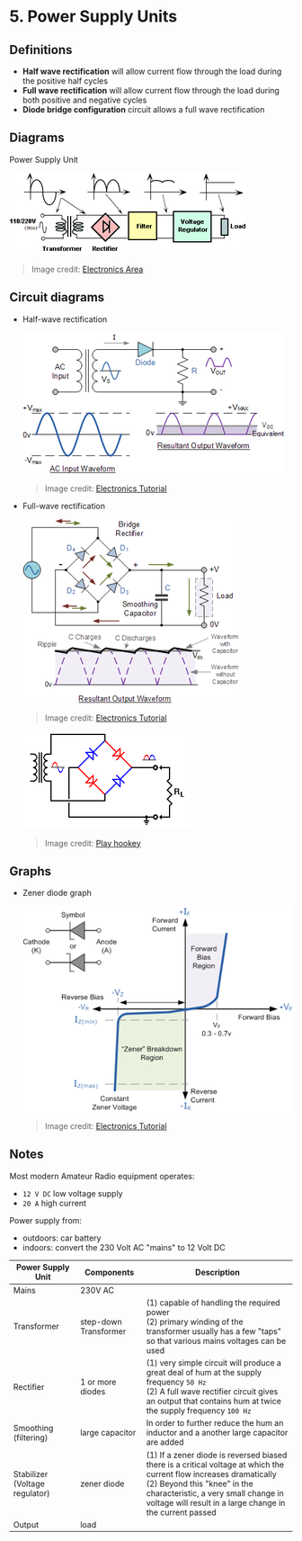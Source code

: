 # 5. Power Supply Units

## Definitions

- **Half wave rectification** will allow current flow through the load during the positive half cycles
- **Full wave rectification** will allow current flow through the load during both positive and negative cycles
- **Diode bridge configuration** circuit allows a full wave rectification

## Diagrams

Power Supply Unit

![](img/psu.jpg)

> Image credit: [Electronics Area](http://electronicsarea.com/wp-content/uploads/regulated_power_source_block_diagram.gif)

## Circuit diagrams

- Half-wave rectification

  ![](img/halfwave-rectification.gif)
  > Image credit: [Electronics Tutorial](http://www.electronics-tutorials.ws/diode/diode_5.html)
- Full-wave rectification

  ![](img/fullwave-rectification.gif)
  > Image credit: [Electronics Tutorial](http://www.electronics-tutorials.ws/diode/diode_6.html)

  ![](img/rectifier_bridge.gif)
  > Image credit: [Play hookey](http://www.play-hookey.com/ac_theory/power_supply/ps_rectifiers.html)
## Graphs

- Zener diode graph

  ![](img/zener.gif)
  > Image credit: [Electronics Tutorial](http://www.electronics-tutorials.ws/diode/diode_7.html)

## Notes

Most modern Amateur Radio equipment operates:

- `12 V DC` low voltage supply
- `20 A` high current

Power supply from:

- outdoors: car battery
- indoors: convert the 230 Volt AC "mains" to 12 Volt DC

| Power Supply Unit  | Components | Description |
| --- | --- | --- |
| Mains | 230V AC |
| Transformer | step-down Transformer | (1) capable of handling the required power <br> (2) primary winding of the transformer usually has a few "taps" so that various mains voltages can be used
| Rectifier | 1 or more diodes | (1) very simple circuit will produce a great deal of hum at the supply frequency `50 Hz` <br> (2) A full wave rectifier circuit gives an output that contains hum at twice the supply frequency `100 Hz` |
| Smoothing (filtering) | large capacitor | In order to further reduce the hum an inductor and a another large capacitor are added |
| Stabilizer (Voltage regulator) | zener diode | (1) If a zener diode is reversed biased there is a critical voltage at which the current flow increases dramatically <br> (2) Beyond this "knee" in the characteristic, a very small change in voltage will result in a large change in the current passed
| Output | load |
